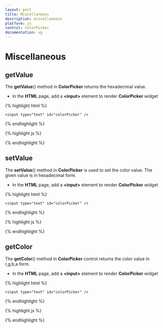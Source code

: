 ```yaml
---
layout: post
title: Miscellaneous
description: miscellaneous
platform: js
control: ColorPicker
documentation: ug
---
```


# Miscellaneous

## getValue

The **getValue**() method in **ColorPicker** returns the hexadecimal value.

* In the **HTML** page, add a **&lt;input&gt;** element to render **ColorPicker** widget

{% highlight html %}


    <input type="text" id="colorPicker" />    

{% endhighlight %}

{% highlight js %}

 
 <script>
   var ColorObj;
   jQuery(function ($) {
      ColorObj = $("#colorPicker").ejColorPicker({ value: "#278787" }).data('ejColorPicker');
      ColorObj.getValue();
    });
 </script>

{% endhighlight %}


## setValue

The **setValue**() method in **ColorPicker** is used to set the color value. The given value is in hexadecimal form.

* In the **HTML** page, add a **&lt;input&gt;** element to render **ColorPicker** widget

{% highlight html %}


    <input type="text" id="colorPicker" />    

{% endhighlight %}

{% highlight js %}
 
 <script>
   var ColorObj;
   jQuery(function ($) {
      ColorObj = $("#colorPicker").ejColorPicker().data('ejColorPicker');
      ColorObj.setValue("#278787");
    });
 </script>

{% endhighlight %}


## getColor

The **getColor**() method in **ColorPicker** control returns the color value in r,g,b,a form.

* In the **HTML** page, add a **&lt;input&gt;** element to render **ColorPicker** widget

{% highlight html %}


    <input type="text" id="colorPicker" />    

{% endhighlight %}

{% highlight js %}

 
 <script>
   var ColorObj;
   jQuery(function ($) {
      ColorObj = $("#colorPicker").ejColorPicker({value: "#278787" }).data('ejColorPicker');
      ColorObj.getColor();
    });
 </script>

{% endhighlight %}



